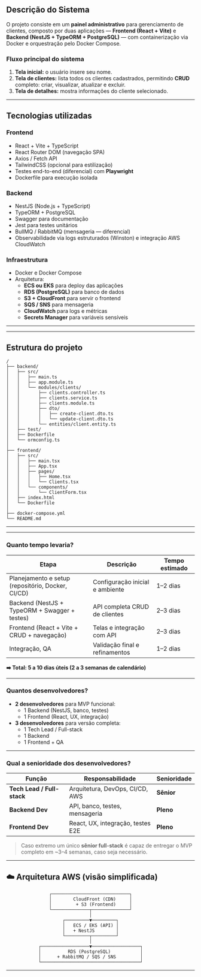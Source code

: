 ## Descrição do Sistema

O projeto consiste em um **painel administrativo** para gerenciamento de clientes, composto por duas aplicações — **Frontend (React + Vite)** e **Backend (NestJS + TypeORM + PostgreSQL)** — com containerização via Docker e orquestração pelo Docker Compose.

### Fluxo principal do sistema
1. **Tela inicial:** o usuário insere seu nome.  
2. **Tela de clientes:** lista todos os clientes cadastrados, permitindo **CRUD** completo: criar, visualizar, atualizar e excluir.  
3. **Tela de detalhes:** mostra informações do cliente selecionado.

---

## Tecnologias utilizadas

### **Frontend**
- React + Vite + TypeScript  
- React Router DOM (navegação SPA)  
- Axios / Fetch API  
- TailwindCSS (opcional para estilização)  
- Testes end-to-end (diferencial) com **Playwright**  
- Dockerfile para execução isolada  

### **Backend**
- NestJS (Node.js + TypeScript)  
- TypeORM + PostgreSQL  
- Swagger para documentação  
- Jest para testes unitários  
- BullMQ / RabbitMQ (mensageria — diferencial)  
- Observabilidade via logs estruturados (Winston) e integração AWS CloudWatch  

### **Infraestrutura**
- Docker e Docker Compose  
- Arquitetura:
  - **ECS ou EKS** para deploy das aplicações
  - **RDS (PostgreSQL)** para banco de dados
  - **S3 + CloudFront** para servir o frontend
  - **SQS / SNS** para mensageria
  - **CloudWatch** para logs e métricas
  - **Secrets Manager** para variáveis sensíveis

---

---

## Estrutura do projeto

```
/
├── backend/
│   ├── src/
│   │   ├── main.ts
│   │   ├── app.module.ts
│   │   └── modules/clients/
│   │       ├── clients.controller.ts
│   │       ├── clients.service.ts
│   │       ├── clients.module.ts
│   │       ├── dto/
│   │       │   ├── create-client.dto.ts
│   │       │   └── update-client.dto.ts
│   │       └── entities/client.entity.ts
│   ├── test/
│   ├── Dockerfile
│   └── ormconfig.ts
│
├── frontend/
│   ├── src/
│   │   ├── main.tsx
│   │   ├── App.tsx
│   │   ├── pages/
│   │   │   ├── Home.tsx
│   │   │   └── Clients.tsx
│   │   └── components/
│   │       └── ClientForm.tsx
│   ├── index.html
│   └── Dockerfile
│
├── docker-compose.yml
└── README.md
```

---
---

###  **Quanto tempo levaria?**

| Etapa | Descrição | Tempo estimado |
|-------|------------|----------------|
| Planejamento e setup (repositório, Docker, CI/CD) | Configuração inicial e ambiente | 1–2 dias |
| Backend (NestJS + TypeORM + Swagger + testes) | API completa CRUD de clientes | 2–3 dias |
| Frontend (React + Vite + CRUD + navegação) | Telas e integração com API | 2–3 dias |
| Integração, QA | Validação final e refinamentos | 1–2 dias |

**➡️ Total: 5 a 10 dias úteis (2 a 3 semanas de calendário)**  

---

### **Quantos desenvolvedores?**

- **2 desenvolvedores** para MVP funcional:
  - 1 Backend (NestJS, banco, testes)
  - 1 Frontend (React, UX, integração)
- **3 desenvolvedores** para versão completa:
  - 1 Tech Lead / Full-stack
  - 1 Backend
  - 1 Frontend + QA

---

### **Qual a senioridade dos desenvolvedores?**

| Função | Responsabilidade | Senioridade |
|--------|------------------|--------------|
| **Tech Lead / Full-stack** | Arquitetura, DevOps, CI/CD, AWS | **Sênior** |
| **Backend Dev** | API, banco, testes, mensageria | **Pleno** |
| **Frontend Dev** | React, UX, integração, testes E2E | **Pleno** |

> Caso extremo um único **sênior full-stack** é capaz de entregar o MVP completo em ~3–4 semanas, caso seja necessário.

--- 

## ☁️ Arquitetura AWS (visão simplificada)

```
                ┌─────────────────────────────┐
                │        CloudFront (CDN)     │
                │         + S3 (Frontend)     │
                └──────────────┬──────────────┘
                               │
                     ┌─────────▼─────────┐
                     │   ECS / EKS (API) │
                     │   + NestJS        │
                     └─────────┬─────────┘
                               │
            ┌──────────────────▼──────────────────┐
            │          RDS (PostgreSQL)           │
            │      + RabbitMQ / SQS / SNS         │
            └─────────────────────────────────────┘
```

---
